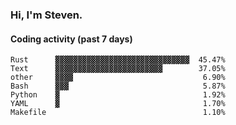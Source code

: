 ### Hi, I'm Steven.

#### Coding activity (past 7 days)
```
Rust      ▓▓▓▓▓▓▓▓▓▓▓▓▓▓▓▓▓▓▓▓▓▓▓▓▓▓▓▓▓▓  45.47%
Text      ▓▓▓▓▓▓▓▓▓▓▓▓▓▓▓▓▓▓▓▓▓▓▓▓        37.05%
other     ▓▓▓▓                             6.90%
Bash      ▓▓▓                              5.87%
Python    ▓                                1.92%
YAML      ▓                                1.70%
Makefile                                   1.10%
```

